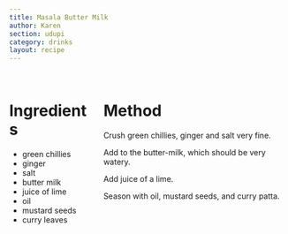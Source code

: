 ```yaml
---
title: Masala Butter Milk
author: Karen
section: udupi
category: drinks
layout: recipe
---
```





<br>
<div class='columns'> <div class='column is-one-third p-3' markdown='1'>

# Ingredients

* green chillies
* ginger
* salt
* butter milk
* juice of lime
* oil
* mustard seeds
* curry leaves



</div> <div class='column is-two-thirds p-3' markdown='1'>

# Method

Crush green chillies, ginger and salt very fine.

Add to the butter-milk, which should be very watery.

Add juice of a lime.

Season with oil, mustard seeds, and curry patta.


</div> </div>